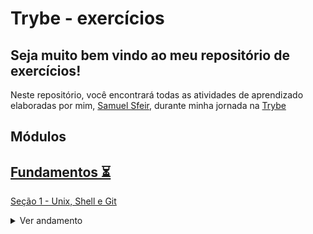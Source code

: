 # Trybe - exercícios

## Seja muito bem vindo ao meu repositório de exercícios!


Neste repositório, você encontrará todas as atividades de aprendizado elaboradas por mim, [Samuel Sfeir](https://www.linkedin.com/in/samuel-sfeir-434152278/), durante minha jornada na [Trybe](https://www.trybe.com/)

## Módulos

## [Fundamentos ⏳](https://github.com/SamuelSfeir/Trybe-exercicios/tree/main/fundamentos/secao-01-unix-shell-git-e-github)



[Seção 1 - Unix, Shell e Git](https://github.com/SamuelSfeir/Trybe-exercicios/tree/main/fundamentos/secao-01-unix-shell-git-e-github/dia-01-unix-e-shell)

<details>
<summary>Ver andamento</summary>

- [x] Dia 1 - Unix e Shell
- [x] Dia 2 - Git: O que é e para que serve
- [x] Dia 3 - Git e GitHub: Entendendo os comandos

</details>



